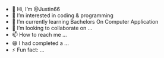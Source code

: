 - 👋 Hi, I’m @Justin66
- 👀 I’m interested in coding & programming
- 🌱 I’m currently learning Bachelors On Computer Application
- 💞️ I’m looking to collaborate on ...
- 📫 How to reach me ...
- 😄 I had completed a \...
- ⚡ Fun fact: ...

<!---
ig-Justin/ig-Justin is a ✨ special ✨ repository because its `README.md` (this file) appears on your GitHub profile.
You can click the Preview link to take a look at your changes.
--->
